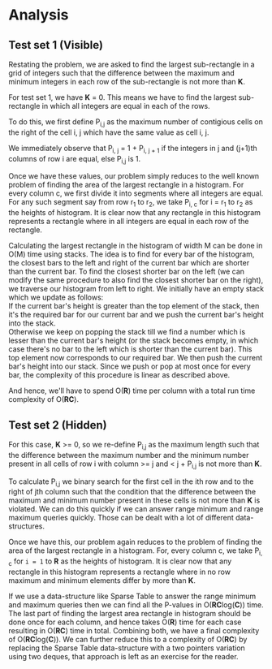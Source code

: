 # Analysis

## Test set 1 (Visible)

Restating the problem, we are asked to find the largest sub-rectangle in a grid of integers such that the difference between the maximum and minimum integers in each row of the sub-rectangle is not more than **K**.

For test set 1, we have **K** = 0. This means we have to find the largest sub-rectangle in which all integers are equal in each of the rows.

To do this, we first define P<sub>i,j</sub> as the maximum number of contigious cells on the right of the cell i, j which have the same value as cell i, j.

We immediately observe that P<sub>i, j</sub> = 1 + P<sub>i, j + 1</sub> if the integers in j and (j+1)th columns of row i are equal, else P<sub>i,j</sub> is 1.

Once we have these values, our problem simply reduces to the well known problem of finding the area of the largest rectangle in a histogram. For every column c, we first divide it into segments where all integers are equal. For any such segment say from row r<sub>1</sub> to r<sub>2</sub>, we take P<sub>i, c</sub> for i = r<sub>1</sub> to r<sub>2</sub> as the heights of histogram. It is clear now that any rectangle in this histogram represents a rectangle where in all integers are equal in each row of the rectangle.

Calculating the largest rectangle in the histogram of width M can be done in O(M) time using stacks. The idea is to find for every bar of the histogram, the closest bars to the left and right of the current bar which are shorter than the current bar. To find the closest shorter bar on the left (we can modify the same procedure to also find the closest shorter bar on the right), we traverse our histogram from left to right. We initially have an empty stack which we update as follows:<br>
If the current bar's height is greater than the top element of the stack, then it's the required bar for our current bar and we push the current bar's height into the stack.<br>
Otherwise we keep on popping the stack till we find a number which is lesser than the current bar's height (or the stack becomes empty, in which case there's no bar to the left which is shorter than the current bar). This top element now corresponds to our required bar. We then push the current bar's height into our stack. Since we push or pop at most once for every bar, the complexity of this procedure is linear as described above.

And hence, we'll have to spend O(**R**) time per column with a total run time complexity of O(**RC**).

## Test set 2 (Hidden)

For this case, **K** >= 0, so we re-define P<sub>i,j</sub> as the maximum length such that the difference between the maximum number and the minimum number present in all cells of row i with column >= j and < j + P<sub>i,j</sub> is not more than **K**.

To calculate P<sub>i,j</sub> we binary search for the first cell in the ith row and to the right of jth column such that the condition that the difference between the maximum and minimum number present in these cells is not more than **K** is violated. We can do this quickly if we can answer range minimum and range maximum queries quickly. Those can be dealt with a lot of different data-structures.

Once we have this, our problem again reduces to the problem of finding the area of the largest rectangle in a histogram. For, every column c, we take P<sub>i, c</sub> for `i = 1` to **R** as the heights of histogram. It is clear now that any rectangle in this histogram represents a rectangle where in no row maximum and minimum elements differ by more than **K**.

If we use a data-structure like Sparse Table to answer the range minimum and maximum queries then we can find all the P-values in O(**RC**log(**C**)) time. The last part of finding the largest area rectangle in histogram should be done once for each column, and hence takes O(**R**) time for each case resulting in O(**RC**) time in total. Combining both, we have a final complexity of O(**RC**log(**C**)). We can further reduce this to a complexity of O(**RC**) by replacing the Sparse Table data-structure with a two pointers variation using two deques, that approach is left as an exercise for the reader.
